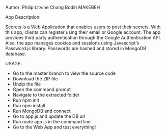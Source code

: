 Author: Philip Litvine Chang Bodih MAKEBEH

App Description:

Secrets is a Web Application that enables users to post their secrets. With this app, clients can
register using their email or Google account. The app provides third party authentication through the
Google Authentication API. Also, the app manages cookies and sessions using Javascript's Password.js library.
Passwords are hashed and stored in MongoDB database.

USAGE:

- Go to the master branch to view the source code
- Download the ZIP file
- Unzip the file 
- Open the command prompt 
- Navigate to the extracted folder
- Run npm init
- Run npm install
- Run MongoDB and connect
- Go to app.js and update the DB url
- Run node app.js in the command line
- Go to the Web App and test everything!
